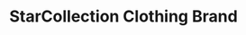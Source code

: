 ---
title: "StarCollection Clothing Brand"
url: /karachi/starcollection-clothing-brand/
shop: clothes
---